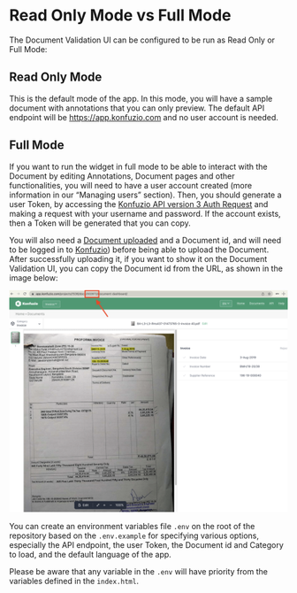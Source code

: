 # Read Only Mode vs Full Mode

The Document Validation UI can be configured to be run as Read Only or Full Mode:

## Read Only Mode

This is the default mode of the app. In this mode, you will have a sample document with annotations that you can only preview. The default API endpoint will be https://app.konfuzio.com and no user account is needed.

## Full Mode

If you want to run the widget in full mode to be able to interact with the Document by editing Annotations, Document pages and other functionalities, you will need to have a user account created (more information in our “Managing users” section). Then, you should generate a user Token, by accessing the [Konfuzio API version 3 Auth Request](https://app.konfuzio.com/v3/swagger/) and making a request with your username and password. If the account exists, then a Token will be generated that you can copy.

You will also need a [Document uploaded](https://app.konfuzio.com/v3/swagger/#/documents/documents_create) and a Document id, and will need to be logged in to [Konfuzio](https://app.konfuzio.com/)) before being able to upload the Document. After successfully uploading it, if you want to show it on the Document Validation UI, you can copy the Document id from the URL, as shown in the image below:

![docid.png](./images/docid.png)

You can create an environment variables file `.env` on the root of the repository based on the `.env.example` for specifying various options, especially the API endpoint, the user Token, the Document id and Category to load, and the default language of the app.

Please be aware that any variable in the `.env` will have priority from the variables defined in the `index.html`.
